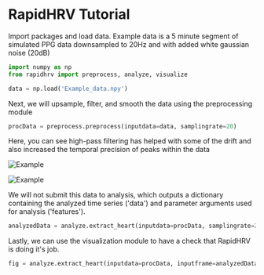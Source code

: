 # RapidHRV Tutorial



Import packages and load data. Example data is a 5 minute segment of simulated PPG data downsampled to 20Hz and with added white gaussian noise (20dB)

~~~python
import numpy as np
from rapidhrv import preprocess, analyze, visualize

data = np.load('Example_data.npy')
~~~



Next, we will upsample, filter, and smooth the data using the preprocessing module

~~~python
procData = preprocess.preprocess(inputdata=data, samplingrate=20)
~~~



Here, you can see high-pass filtering has helped with some of the drift and also increased the temporal precision of peaks within the data 

![Example](https://github.com/peterakirk/RapidHRV/tree/viz_fix/Images/Example_data_overview.png)

![Example](https://github.com/peterakirk/RapidHRV/tree/viz_fix/Images/Example_data_peaks.png)



We will not submit this data to analysis, which outputs a dictionary containing the analyzed time series ('data') and parameter arguments used for analysis ('features').

~~~python
analyzedData = analyze.extract_heart(inputdata=procData, samplingrate=20)
~~~



Lastly, we can use the visualization module to have a check that RapidHRV is doing it's job.

~~~python
fig = analyze.extract_heart(inputdata=procData, inputframe=analyzedData)
~~~